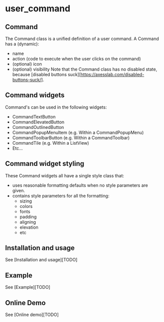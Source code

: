# user_command

## Command
The Command class is a unified definition of a user command.
A Command has a (dynamic):
 - name
 - action (code to execute when the user clicks on the command)
 - (optional) icon
 - (optional) visibility
Note that the Command class has no disabled state, because [disabled buttons suck][https://axesslab.com/disabled-buttons-suck/].

## Command widgets
Command's can be used in the following widgets:
 - CommandTextButton
 - CommandElevatedButton
 - CommandOutlinedButton
 - CommandPopupMenuItem (e.g. Within a CommandPopupMenu)
 - CommandToolbarButton (e.g. Within a CommandToolbar)
 - CommandTile (e.g. Within a ListView)
 - Etc...

## Command widget styling
These Command widgets all have a single style class that:
 - uses reasonable formatting defaults when no style parameters are given.
 - contains style parameters for all the formatting:
   - sizing
   - colors
   - fonts
   - padding
   - aligning
   - elevation
   - etc

## Installation and usage

See [Installation and usage][TODO]

## Example

See [Example][TODO]

## Online Demo

See [Online demo][TODO]